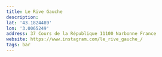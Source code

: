 ```yaml
---
title: Le Rive Gauche
description: 
lat: '43.1824489'
lon: '3.0065249'
address: 37 Cours de la République 11100 Narbonne France
website: https://www.instagram.com/le_rive_gauche_/
tags: bar
---
```

